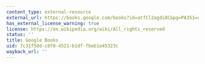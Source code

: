 ```yaml
---
content_type: external-resource
external_url: https://books.google.com/books?id=atfCl2agdi8C&pg=PA351=onepage#v=onepage&q&f=false
has_external_license_warning: true
license: https://en.wikipedia.org/wiki/All_rights_reserved
status: ''
title: Google Books
uid: 7c31f50d-c8f0-4521-b1df-fbeb1e45323c
wayback_url: ''
---
```


